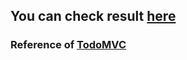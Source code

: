 ## You can check result [here](https://navipro70.github.io/react-todo-mvc/)

### Reference of [TodoMVC](https://todomvc.com/)
